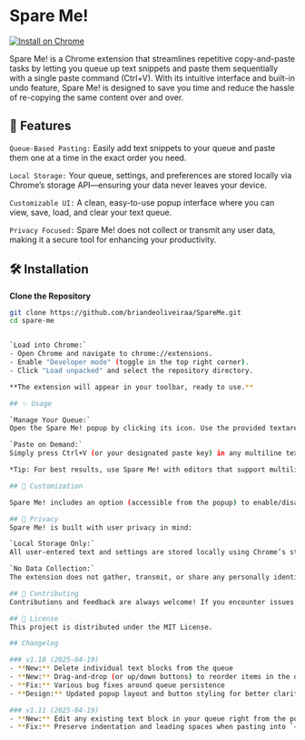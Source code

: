 # Spare Me!

[![Install on Chrome](https://img.shields.io/badge/Install%20on%20Chrome-ff4444?logo=googlechrome&logoColor=white&style=flat)](https://chromewebstore.google.com/detail/spare-me/gdhdjpeaoejgficmgkmibmjiccaombja)


Spare Me! is a Chrome extension that streamlines repetitive copy-and-paste tasks by letting you queue up text snippets and paste them sequentially with a single paste command (Ctrl+V). With its intuitive interface and built-in undo feature, Spare Me! is designed to save you time and reduce the hassle of re-copying the same content over and over.

## 🚀 Features
`Queue-Based Pasting:`
Easily add text snippets to your queue and paste them one at a time in the exact order you need.

`Local Storage:`
Your queue, settings, and preferences are stored locally via Chrome’s storage API—ensuring your data never leaves your device.

`Customizable UI:`
A clean, easy-to-use popup interface where you can view, save, load, and clear your text queue.

`Privacy Focused:`
Spare Me! does not collect or transmit any user data, making it a secure tool for enhancing your productivity.

## 🛠️ Installation

**Clone the Repository**
```bash
git clone https://github.com/briandeoliveiraa/SpareMe.git
cd spare-me


`Load into Chrome:`
- Open Chrome and navigate to chrome://extensions.
- Enable "Developer mode" (toggle in the top right corner).
- Click "Load unpacked" and select the repository directory.

**The extension will appear in your toolbar, ready to use.**

## ✨ Usage

`Manage Your Queue:`
Open the Spare Me! popup by clicking its icon. Use the provided textarea to add text snippets to your queue. Your queue displays the remaining items in order.

`Paste on Demand:`
Simply press Ctrl+V (or your designated paste key) in any multiline text field (such as in an email editor or a <textarea> element) to automatically paste the next snippet from your queue.

*Tip: For best results, use Spare Me! with editors that support multiline input (e.g., <textarea> or contenteditable elements).*

## 🧩 Customization

Spare Me! includes an option (accessible from the popup) to enable/disable custom paste functionality. When disabled, the standard copy-paste behavior is restored. Additionally, you can delete, edit, and reorder items in your queue.

## 🔐 Privacy
Spare Me! is built with user privacy in mind:

`Local Storage Only:`
All user-entered text and settings are stored locally using Chrome’s storage API.

`No Data Collection:`
The extension does not gather, transmit, or share any personally identifiable or sensitive data with third parties.

## 🤝 Contributing
Contributions and feedback are always welcome! If you encounter issues or have suggestions, please open an issue or submit a pull request.

## 📄 License
This project is distributed under the MIT License.

## Changelog

### v1.10 (2025‑04‑19)
- **New:** Delete individual text blocks from the queue  
- **New:** Drag‑and‑drop (or up/down buttons) to reorder items in the queue  
- **Fix:** Various bug fixes around queue persistence  
- **Design:** Updated popup layout and button styling for better clarity  

### v1.11 (2025‑04‑19)
- **New:** Edit any existing text block in your queue right from the popup  
- **Fix:** Preserve indentation and leading spaces when pasting into `<textarea>` or contentEditable fields  
